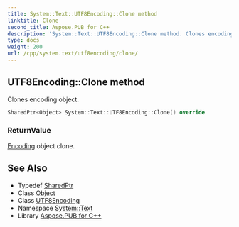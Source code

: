 ```yaml
---
title: System::Text::UTF8Encoding::Clone method
linktitle: Clone
second_title: Aspose.PUB for C++
description: 'System::Text::UTF8Encoding::Clone method. Clones encoding object in C++.'
type: docs
weight: 200
url: /cpp/system.text/utf8encoding/clone/
---
```

## UTF8Encoding::Clone method


Clones encoding object.

```cpp
SharedPtr<Object> System::Text::UTF8Encoding::Clone() override
```


### ReturnValue

[Encoding](../../encoding/) object clone.

## See Also

* Typedef [SharedPtr](../../../system/sharedptr/)
* Class [Object](../../../system/object/)
* Class [UTF8Encoding](../)
* Namespace [System::Text](../../)
* Library [Aspose.PUB for C++](../../../)

